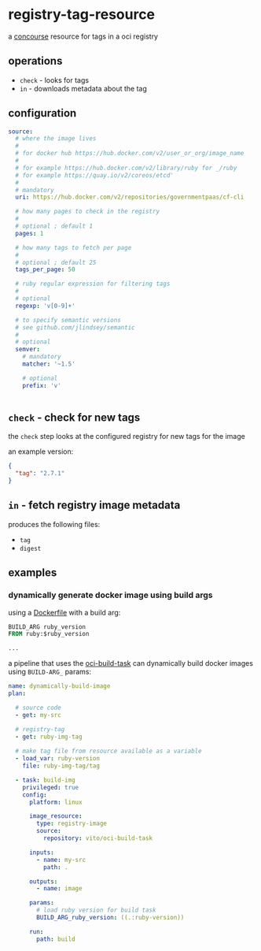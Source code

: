 # registry-tag-resource

a [concourse](https://concourse-ci.org) resource for tags in a oci registry

## operations

* `check` - looks for tags
* `in` - downloads metadata about the tag

## configuration

```yaml
source:
  # where the image lives
  #
  # for docker hub https://hub.docker.com/v2/user_or_org/image_name
  #
  # for example https://hub.docker.com/v2/library/ruby for _/ruby
  # for example https://quay.io/v2/coreos/etcd'
  #
  # mandatory
  uri: https://hub.docker.com/v2/repositories/governmentpaas/cf-cli

  # how many pages to check in the registry
  #
  # optional ; default 1
  pages: 1

  # how many tags to fetch per page
  #
  # optional ; default 25
  tags_per_page: 50

  # ruby regular expression for filtering tags
  #
  # optional
  regexp: 'v[0-9]+'

  # to specify semantic versions
  # see github.com/jlindsey/semantic
  #
  # optional
  semver:
    # mandatory
    matcher: '~1.5'

    # optional
    prefix: 'v'
    
```

## `check` - check for new tags

the `check` step looks at the configured registry for new tags for the image

an example version:

```json
{
  "tag": "2.7.1"
}
```

## `in` - fetch registry image metadata

produces the following files:

* `tag`
* `digest`

## examples

### dynamically generate docker image using build args

using a [Dockerfile](Dockerfile) with a build arg:

```Dockerfile
BUILD_ARG ruby_version
FROM ruby:$ruby_version

...
```

a pipeline that uses the
[oci-build-task](https://github.com/vito/oci-build-task) can dynamically
build docker images using `BUILD-ARG_` params:

```yaml
name: dynamically-build-image
plan:

  # source code
  - get: my-src 

  # registry-tag
  - get: ruby-img-tag
  
  # make tag file from resource available as a variable
  - load_var: ruby-version
    file: ruby-img-tag/tag

  - task: build-img
    privileged: true
    config:
      platform: linux

      image_resource:
        type: registry-image
        source:
          repository: vito/oci-build-task

      inputs:
        - name: my-src
          path: .

      outputs:
        - name: image

      params:
        # load ruby version for build task
        BUILD_ARG_ruby_version: ((.:ruby-version))

      run:
        path: build
```
